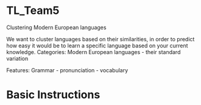 # TL_Team5
Clustering Modern European languages

We want to cluster languages based on their similarities, in order to predict how easy it would be to learn a specific language based on your current knowledge.
Categories: Modern European languages - their standard variation

Features: Grammar - pronunciation - vocabulary

# Basic Instructions
